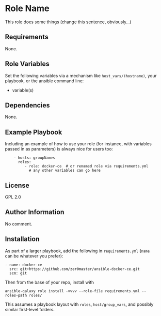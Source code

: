 Role Name
=========

This role does some things (change this sentence, obviously...)

Requirements
------------

None.

Role Variables
--------------

Set the following variables via a mechanism like `host_vars/(hostname)`, your playbook, or the ansible command line:
* variable(s)

Dependencies
------------

None.

Example Playbook
----------------

Including an example of how to use your role (for instance, with variables passed in as parameters) is always nice for users too:
```
    - hosts: groupNames
      roles:
         - role: docker-ce  # or renamed role via requirements.yml
           # any other variables can go here
```
License
-------

GPL 2.0

Author Information
------------------

No comment.

Installation
------------

As part of a larger playbook, add the following in `requirements.yml` (`name` can be whatever you prefer):
```
- name: docker-ce
  src: git+https://github.com/zer0master/ansible-docker-ce.git
  scm: git
```
Then from the base of your repo, install with
```
ansible-galaxy role install -vvvv --role-file requirements.yml --roles-path roles/
```
This assumes a playbook layout with `roles`, `host/group_vars`, and possibly similar first-level folders.
